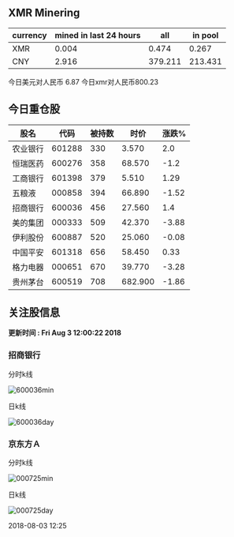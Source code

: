 ## XMR Minering

|currency|mined in last 24 hours|all|in pool|
|---|---|---|---|
|XMR|0.004|0.474|0.267|
|CNY|2.916|379.211|213.431|

今日美元对人民币 6.87	今日xmr对人民币800.23


## 今日重仓股 

|股名|代码|被持数|时价|涨跌%|
|---|---|---|---|---|
|农业银行|601288|330|3.570|2.0|
|恒瑞医药|600276|358|68.570|-1.2|
|工商银行|601398|379|5.510|1.29|
|五粮液|000858|394|66.890|-1.52|
|招商银行|600036|456|27.560|1.4|
|美的集团|000333|509|42.370|-3.88|
|伊利股份|600887|520|25.060|-0.08|
|中国平安|601318|656|58.450|0.33|
|格力电器|000651|670|39.770|-3.28|
|贵州茅台|600519|708|682.900|-1.86|

## 关注股信息
**更新时间 : Fri Aug  3 12:00:22 2018**
### 招商银行 
分时k线

![600036min](http://image.sinajs.cn/newchart/min/n/sh600036.gif)

日k线

![600036day](http://image.sinajs.cn/newchart/daily/n/sh600036.gif)

### 京东方Ａ 
分时k线

![000725min](http://image.sinajs.cn/newchart/min/n/sz000725.gif)

日k线

![000725day](http://image.sinajs.cn/newchart/daily/n/sz000725.gif)

2018-08-03 12:25